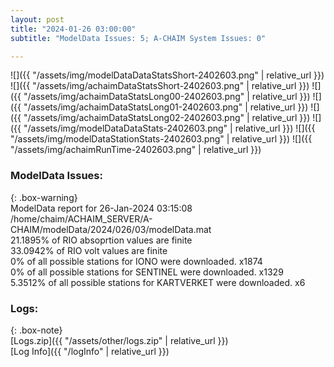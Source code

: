 ```yaml
---
layout: post
title: "2024-01-26 03:00:00"
subtitle: "ModelData Issues: 5; A-CHAIM System Issues: 0"

---
```


![]({{ "/assets/img/modelDataDataStatsShort-2402603.png" | relative_url }})
![]({{ "/assets/img/achaimDataStatsShort-2402603.png" | relative_url }})
![]({{ "/assets/img/achaimDataStatsLong00-2402603.png" | relative_url }})
![]({{ "/assets/img/achaimDataStatsLong01-2402603.png" | relative_url }})
![]({{ "/assets/img/achaimDataStatsLong02-2402603.png" | relative_url }})
![]({{ "/assets/img/modelDataDataStats-2402603.png" | relative_url }})
![]({{ "/assets/img/modelDataStationStats-2402603.png" | relative_url }})
![]({{ "/assets/img/achaimRunTime-2402603.png" | relative_url }})


### ModelData Issues:  
  
{: .box-warning}  
 ModelData report for 26-Jan-2024 03:15:08   
 /home/chaim/ACHAIM_SERVER/A-CHAIM/modelData/2024/026/03/modelData.mat   
 21.1895% of RIO absoprtion values are finite   
 33.0942% of RIO volt values are finite   
 0% of all possible stations for IONO were downloaded. x1874   
 0% of all possible stations for SENTINEL were downloaded. x1329   
 5.3512% of all possible stations for KARTVERKET were downloaded. x6   
  


### Logs:  
  
{: .box-note}  
[Logs.zip]({{ "/assets/other/logs.zip" | relative_url }})  
[Log Info]({{ "/logInfo" | relative_url }})  
